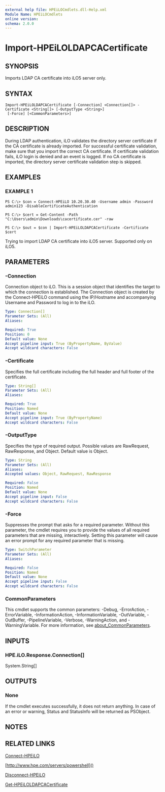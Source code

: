 ```yaml
---
external help file: HPEiLOCmdlets.dll-Help.xml
Module Name: HPEiLOCmdlets
online version:
schema: 2.0.0
---
```


# Import-HPEiLOLDAPCACertificate

## SYNOPSIS
Imports LDAP CA certificate into iLO5 server only.

## SYNTAX

```
Import-HPEiLOLDAPCACertificate [-Connection] <Connection[]> -Certificate <String[]> [-OutputType <String>]
 [-Force] [<CommonParameters>]
```

## DESCRIPTION
During LDAP authentication, iLO validates the directory server certificate if the CA certificate is already imported.
For successful certificate validation, make sure that you import the correct CA certificate.
If certificate validation fails, iLO login is denied and an event is logged.
If no CA certificate is imported, the directory server certificate validation step is skipped.

## EXAMPLES

### EXAMPLE 1
```
PS C:\> $con = Connect-HPEiLO 10.20.30.40 -Username admin -Password admin123 -DisableCertificateAuthentication

PS C:\> $cert = Get-Content -Path "C:\Users\admin\Downloads\cacertificate.cer" -raw 

PS C:\> $out = $con | Import-HPEiLOLDAPCACertificate -Certificate $cert
```

Trying to import LDAP CA certificate into iLO5 server.
Supported only on iLO5.

## PARAMETERS

### -Connection
Connection object to iLO.
This is a session object that identifies the target to which the connection is established.
The Connection object is created by the Connect-HPEiLO command using the IP/Hostname and accompanying Username and Password to log in to the iLO.

```yaml
Type: Connection[]
Parameter Sets: (All)
Aliases:

Required: True
Position: 0
Default value: None
Accept pipeline input: True (ByPropertyName, ByValue)
Accept wildcard characters: False
```

### -Certificate
Specifies the full certificate including the full header and full footer of the certificate.

```yaml
Type: String[]
Parameter Sets: (All)
Aliases:

Required: True
Position: Named
Default value: None
Accept pipeline input: True (ByPropertyName)
Accept wildcard characters: False
```

### -OutputType
Specifies the type of required output.
Possible values are RawRequest, RawResponse, and Object.
Default value is Object.

```yaml
Type: String
Parameter Sets: (All)
Aliases:
Accepted values: Object, RawRequest, RawResponse

Required: False
Position: Named
Default value: None
Accept pipeline input: False
Accept wildcard characters: False
```

### -Force
Suppresses the prompt that asks for a required parameter.
Without this parameter, the cmdlet requires you to provide the values of all required parameters that are missing, interactively.
Setting this parameter will cause an error prompt for any required parameter that is missing.

```yaml
Type: SwitchParameter
Parameter Sets: (All)
Aliases:

Required: False
Position: Named
Default value: None
Accept pipeline input: False
Accept wildcard characters: False
```

### CommonParameters
This cmdlet supports the common parameters: -Debug, -ErrorAction, -ErrorVariable, -InformationAction, -InformationVariable, -OutVariable, -OutBuffer, -PipelineVariable, -Verbose, -WarningAction, and -WarningVariable. For more information, see [about_CommonParameters](http://go.microsoft.com/fwlink/?LinkID=113216).

## INPUTS

### HPE.iLO.Response.Connection[]
System.String[]
## OUTPUTS

### None
If the cmdlet executes successfully, it does not return anything.
In case of an error or warning, Status and StatusInfo will be returned as PSObject.

## NOTES

## RELATED LINKS

[Connect-HPEiLO]()

[http://www.hpe.com/servers/powershell]()

[Disconnect-HPEiLO]()

[Get-HPEiLOLDAPCACertificate]()

